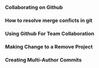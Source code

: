 ### Collaborating on Github
### How to resolve merge conficts in git
### Using Github For Team Collaboration
### Making Change to a Remove Project
### Creating Multi-Author Commits
